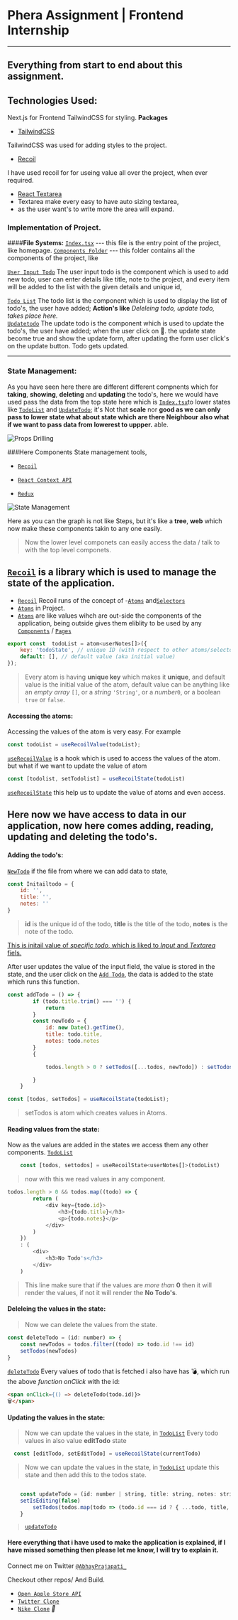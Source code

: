 

# Phera Assignment | Frontend Internship
----------
## Everything from start to end about this assignment.
## Technologies Used:
Next.js for Frontend
TailwindCSS for styling.
**Packages**
- [TailwindCSS](https://github.com/tailwindlabs/tailwindcss/)
<!-- - add recoil -->
TailwindCSS was used for adding styles to the project.
- [Recoil](https://github.com/facebookexperimental/Recoil)
<!-- - add react textarea area -->
I have used recoil for for useing value all over the project, when ever required.
- [React Textarea](https://github.com/Andarist/react-textarea-autosize)
- Textarea make every easy to have auto sizing textarea,
- as the user want's to write more the area will expand.
<!-- tailwindcss, recoil, react-textarea-autosize -->
### Implementation of Project.
####**File Systems:**
[`Index.tsx`](/pages/index.tsx)
--- this file is the entry point of the project,
like homepage.
[`Components Folder`](/components/)
--- this folder contains all the components of the project, like
<!-- [`Header`](/components/Header/Header.tsx) -->
[`User Input Todo`](/components/Newtodo.tsx)
The user input todo is the component which is used to add new todo, user can enter details like title, note to the project, and every item will be added to the list with the given details and unique id,
<!-- [`Todo List`](/components/TodoList/TodoList.tsx) -->
[`Todo List`](/components/TodoList/TodoList.tsx)
The todo list is the component which is used to display the list of todo's, the user have added;
**Action's like**
*Deleleing todo, update todo, takes place here.*  
[`Updatetodo`](/components/UpdateTodo.tsx)
The update todo is the component which is used to update the todo's, the user have added; when the user click on 📝. the update state become true and show the update form, after updating the form user click's on the update button. Todo gets updated.

----------

### State Management:
As you have seen here there are different different compnents which for **taking**, **showing**, **deleting** and **updating** the todo's, here we would have used pass the data from the top state here which is [`Index.tsx`](/pages/index.tsx)to lower states like [`TodoList`](/components/TodoList/TodoList.tsx) and [`UpdateTodo`](/components/UpdateTodo.tsx);
it's Not that **scale** nor **good as we can only pass to lower state what about state which are there Neighbour** **also what if we want to pass data from lowerest to uppper.** able.
<!-- add image here -->
![Props Drilling](https://encrypted-tbn0.gstatic.com/images?q=tbn:ANd9GcQ9FUFjGKmtsbwgEz0wYVu0e4qcCzilLXd0Tb9i0YHGftBx__jMx30lmkooL6fJUlmhZ_w&usqp=CAU)

###Here Components State management tools,
- [`Recoil`](https://recoil.dev/)
<!-- - redux, React context api -->
- [`React Context API`](https://reactjs.org/docs/context.html)
<!-- - redux -->
- [`Redux`](https://redux.js.org/)


<!-- state management image -->
![State Management](https://miro.medium.com/max/1200/1*LEROK_E7fJWr4chqlN93Dg.jpeg)

Here as you can the graph is not like Steps, but it's like a **tree**, **web** which now make these components takin to any one easily.
<!-- quotes -->
> Now the lower level componets can easily access the data / talk to with the top level componets.
<!-- > i have used recoil write about recoil -->
<!-- talk about recoil -->
## [`Recoil`](https://recoil.dev/) is a library which is used to manage the state of the application.
- [`Recoil`](https://recoil.dev/)
Recoil runs of the concept of -[`Atoms`](https://recoiljs.org/docs/basic-tutorial/atoms) and[`Selectors`](https://recoiljs.org/docs/basic-tutorial/selectors)
- [`Atoms`](https://recoil.dev/docs/atoms) in Project.
- [`Atoms`](https://recoil.dev/docs/atoms) are like values wihch are out-side the components of the application, being outside gives them eliblity to be used by any [`Components`](components/) / [`Pages`](/pages/)
```Javascript
export const  todoList = atom<userNotes[]>({
    key: 'todoState', // unique ID (with respect to other atoms/selectors)
    default: [], // default value (aka initial value)
});
```
> Every atom is having **unique key** which makes it **unique**, and default value is the initial value of the atom, default value can be anything like an *empty array* ```[]```, or a *string* ```'String'```, or a *number*```0```, or a boolean ```true``` or ```false```.
#### Accessing the atoms:
Accessing the values of the atom is very easy. For example
```Javascript
const todoList = useRecoilValue(todoList);
```
[`useRecoilValue`](https://recoiljs.org/docs/api-reference/core/useRecoilValue) is a hook which is used to access the values of the atom. but what if we want to update the value of atom 
```Javascript
const [todolist, setTodolist] = useRecoilState(todoList)
```
[`useRecoilState`](https://recoiljs.org/docs/api-reference/core/useRecoilState) this help us to update the value of atoms and even access.

## Here now we have access to data in our application, now here comes adding, reading, updating and deleting the todo's.
#### Adding the todo's:
[`NewTodo`](/components/Newtodo.tsx)
if the file from where we can add data to state,
```Javascript
const Initailtodo = {
    id: '',
    title: '',
    notes: ''
}
```
> **id** is the unique id of the todo,
> **title** is the title of the todo,
> **notes** is the note of the todo.

<u>This is initail value of *specific todo*, which is liked to *Input* and *Textarea* fiels.</u>

After user updates the value of the input field, the value is stored in the state,
and the user click on the [`Add Todo`](/components/Newtodo.tsx), the data is added to the state which runs this function.
```javascript
const addTodo = () => {
        if (todo.title.trim() === '') {
            return
        }
        const newTodo = {
            id: new Date().getTime(),
            title: todo.title,
            notes: todo.notes
        }
        {

            todos.length > 0 ? setTodos([...todos, newTodo]) : setTodos([newTodo])

        }
    }
```
```javascript
const [todos, setTodos] = useRecoilState(todoList);
```
> setTodos is atom which creates values in Atoms.
#### Reading values from the state:
Now as the values are added in the states we access them any other components. [`TodoList`](/components/TodoList.tsx)
```Javascript
    const [todos, settodos] = useRecoilState<userNotes[]>(todoList)
```
> now with this we read values in any component.
```javascript
todos.length > 0 && todos.map((todo) => {
        return (
            <div key={todo.id}>
                <h3>{todo.title}</h3>
                <p>{todo.notes}</p>
            </div>
        )
    })
    : (
        <div>
            <h3>No Todo's</h3>
        </div>
    )
```
> This line make sure that if the values are *more than* **0** then it will render the values, if not it will render the **No Todo's**.
#### Deleleing the values in the state:
> Now we can delete the values from the state.
```javascript
const deleteTodo = (id: number) => {
    const newTodos = todos.filter((todo) => todo.id !== id)
    setTodos(newTodos)
}
```
[`deleteTodo`](/components/TodoList.tsx)
Every values of todo that is fetched i also have has 💣, which run the above *function onClick* with the id:
```HTML
<span onClick={() => deleteTodo(todo.id)}>
🗑</span>
```
#### Updating the values in the state:
> Now we can update the values in the state, in [`TodoList`](/components/TodoList.tsx)
Every todo values in also value **editTodo** state
```Javascript
  const [editTodo, setEditTodo] = useRecoilState(currentTodo)
```
> Now we can update the values in the state, in [`TodoList`](/components/TodoList.tsx) update this state and then add this to the todos state.
```Javascript

    const updateTodo = (id: number | string, title: string, notes: string) => {
    setIsEditing(false)
        setTodos(todos.map(todo => (todo.id === id ? { ...todo, title, notes } : todo)))
    }
```
> [`updateTodo`](/components/TodoList.tsx)

#### Here everything that i have used to make the application is explained, if I have missed something then please let me know, I will try to explain it.

<!-- connect me on twitter -->
Connect me on Twitter [`@AbhayPrajapati_`](https://twitter.com/AbhayPrajapati_)

<!-- checkout other repos -->
Checkout other repos/ And Build.
- [`Open Apple Store API`](https://oas.vercel.app/)
- [`Twitter Clone`](https://twitter-m-2.vercel.app/)
- [`Nike Clone`](https://cloneofnike.vercel.app/) *🚧*